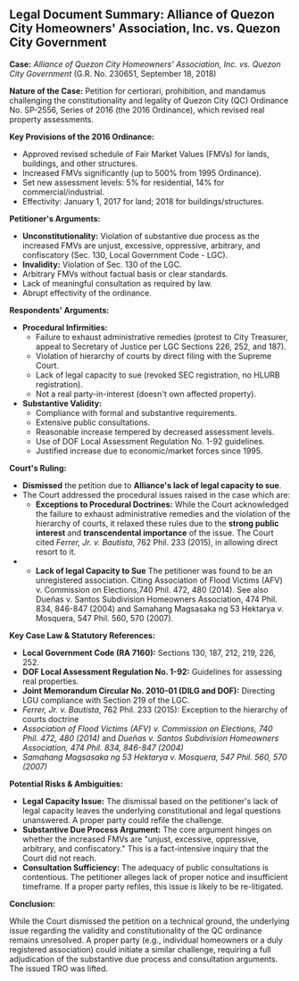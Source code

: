 ## Legal Document Summary: Alliance of Quezon City Homeowners' Association, Inc. vs. Quezon City Government

**Case:** *Alliance of Quezon City Homeowners' Association, Inc. vs. Quezon City Government* (G.R. No. 230651, September 18, 2018)

**Nature of the Case:** Petition for certiorari, prohibition, and mandamus challenging the constitutionality and legality of Quezon City (QC) Ordinance No. SP-2556, Series of 2016 (the 2016 Ordinance), which revised real property assessments.

**Key Provisions of the 2016 Ordinance:**

*   Approved revised schedule of Fair Market Values (FMVs) for lands, buildings, and other structures.
*   Increased FMVs significantly (up to 500% from 1995 Ordinance).
*   Set new assessment levels: 5% for residential, 14% for commercial/industrial.
*   Effectivity: January 1, 2017 for land; 2018 for buildings/structures.

**Petitioner's Arguments:**

*   **Unconstitutionality:** Violation of substantive due process as the increased FMVs are unjust, excessive, oppressive, arbitrary, and confiscatory (Sec. 130, Local Government Code - LGC).
*   **Invalidity:** Violation of Sec. 130 of the LGC.
*   Arbitrary FMVs without factual basis or clear standards.
*   Lack of meaningful consultation as required by law.
*   Abrupt effectivity of the ordinance.

**Respondents' Arguments:**

*   **Procedural Infirmities:**
    *   Failure to exhaust administrative remedies (protest to City Treasurer, appeal to Secretary of Justice per LGC Sections 226, 252, and 187).
    *   Violation of hierarchy of courts by direct filing with the Supreme Court.
    *   Lack of legal capacity to sue (revoked SEC registration, no HLURB registration).
    *   Not a real party-in-interest (doesn't own affected property).
*   **Substantive Validity:**
    *   Compliance with formal and substantive requirements.
    *   Extensive public consultations.
    *   Reasonable increase tempered by decreased assessment levels.
    *   Use of DOF Local Assessment Regulation No. 1-92 guidelines.
    *   Justified increase due to economic/market forces since 1995.

**Court's Ruling:**

*   **Dismissed** the petition due to **Alliance's lack of legal capacity to sue**.
*   The Court addressed the procedural issues raised in the case which are: 
     *   **Exceptions to Procedural Doctrines:** While the Court acknowledged the failure to exhaust administrative remedies and the violation of the hierarchy of courts, it relaxed these rules due to the **strong public interest** and **transcendental importance** of the issue.  The Court cited *Ferrer, Jr. v. Bautista*, 762 Phil. 233 (2015), in allowing direct resort to it.
*    *   **Lack of legal Capacity to Sue** The petitioner was found to be an unregistered association. Citing Association of Flood Victims (AFV) v. Commission on Elections,740 Phil. 472, 480 (2014). See also Dueñas v. Santos Subdivision Homeowners Association, 474 Phil. 834, 846-847 (2004) and Samahang Magsasaka ng 53 Hektarya v. Mosquera, 547 Phil. 560, 570 (2007).

**Key Case Law & Statutory References:**

*   **Local Government Code (RA 7160):** Sections 130, 187, 212, 219, 226, 252.
*   **DOF Local Assessment Regulation No. 1-92:** Guidelines for assessing real properties.
*   **Joint Memorandum Circular No. 2010-01 (DILG and DOF):** Directing LGU compliance with Section 219 of the LGC.
*   *Ferrer, Jr. v. Bautista*, 762 Phil. 233 (2015): Exception to the hierarchy of courts doctrine
*   *Association of Flood Victims (AFV) v. Commission on Elections, 740 Phil. 472, 480 (2014)* and *Dueñas v. Santos Subdivision Homeowners Association, 474 Phil. 834, 846-847 (2004)*
*   *Samahang Magsasaka ng 53 Hektarya v. Mosquera, 547 Phil. 560, 570 (2007)*

**Potential Risks & Ambiguities:**

*   **Legal Capacity Issue:** The dismissal based on the petitioner's lack of legal capacity leaves the underlying constitutional and legal questions unanswered. A proper party could refile the challenge.
*   **Substantive Due Process Argument:** The core argument hinges on whether the increased FMVs are "unjust, excessive, oppressive, arbitrary, and confiscatory." This is a fact-intensive inquiry that the Court did not reach.
*   **Consultation Sufficiency:** The adequacy of public consultations is contentious. The petitioner alleges lack of proper notice and insufficient timeframe. If a proper party refiles, this issue is likely to be re-litigated.

**Conclusion:**

While the Court dismissed the petition on a technical ground, the underlying issue regarding the validity and constitutionality of the QC ordinance remains unresolved. A proper party (e.g., individual homeowners or a duly registered association) could initiate a similar challenge, requiring a full adjudication of the substantive due process and consultation arguments. The issued TRO was lifted.
